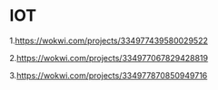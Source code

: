 # IOT

1.https://wokwi.com/projects/334977439580029522

2.https://wokwi.com/projects/334977067829428819

3.https://wokwi.com/projects/334977870850949716
